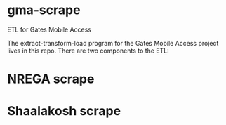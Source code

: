 # gma-scrape
ETL for Gates Mobile Access

The extract-transform-load program for the Gates Mobile Access project lives in this repo. There are two components to the ETL: 

# NREGA scrape

# Shaalakosh scrape
